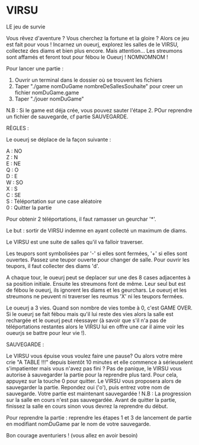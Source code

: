 # VIRSU
LE jeu de survie

Vous rêvez d'aventure ? Vous cherchez la fortune et la gloire ?
Alors ce jeu est fait pour vous ! Incarnez un oueurj, explorez les salles de le VIRSU, collectez des diams et bien plus encore.
Mais attention... Les streumons sont affamés et feront tout pour fébou le Oueurj ! NOMNOMNOM !

Pour lancer une partie :
1. Ouvrir un terminal dans le dossier où se trouvent les fichiers
2. Taper "./game nomDuGame nombreDeSallesSouhaite" pour creer un fichier nomDuGame.game
3. Taper "./jouer nomDuGame"

N.B : Si le game est déja crée, vous pouvez sauter l'étape 2.
POur reprendre un fichier de sauvegarde, cf partie SAUVEGARDE.


RÈGLES :

Le oueurj se déplace de la façon suivante :

  A : NO  
  Z : N  
  E : NE  
  Q : O  
  D : E  
  W : SO  
  X : S  
  C : SE  
  S : Téléportation sur une case aléatoire  
  0 : Quitter la partie
  
Pour obtenir 2 téléportations, il faut ramasser un geurchar '*'.

Le but : sortir de VIRSU indemne en ayant collecté un maximum de diams.

Le VIRSU est une suite de salles qu'il va falloir traverser.

Les teupors sont symbolisées par '-' si elles sont fermées, '+' si elles sont ouvertes.
Passez une teupor ouverte pour changer de salle.
Pour ouvrir les teupors, il faut collecter des diams 'd'.

A chaque tour, le oueurj peut se deplacer sur une des 8 cases adjacentes à sa position initiale.
Ensuite les streumons font de même. Leur seul but est de fébou le oueurj, ils ignorent les diams et les geurchars.
Le oueurj et les streumons ne peuvent ni traverser les reumus 'X' ni les teupors fermées.

Le oueurj a 3 vies. Quand son nombre de vies tombe à 0, c'est GAME OVER.
Si le oueurj se fait fébou mais qu'il lui reste des vies alors la salle est rechargée et le oueurj peut réessayer (à savoir que s'il n'a pas de téléportations restantes alors le VIRSU lui en offre une car il aime voir les oueurjs se battre pour leur vie !).



SAUVEGARDE :

Le VIRSU vous épuise vous voulez faire une pause? Ou alors votre mère crie "A TABLE !!!" depuis bientôt 10 minutes et elle commence à sérieuselent s'impatienter mais vous n'avez pas fini ? Pas de panique, le VIRSU vous autorise à sauvegarder la partie pour la reprendre plus tard. 
Pour cela, appuyez sur la touche 0 pour quitter. Le VIRSU vous proposera alors de sauvegarder la partie. Repondez oui ('o'), puis entrez votre nom de sauvegarde. Votre partie est maintenant sauvegardée !
N.B : La progression sur la salle en cours n'est pas sauvegardée. Avant de quitter la partie, finissez la salle en cours sinon vous devrez la reprendre du début.

Pour reprendre la partie : reprendre les étapes 1 et 3 de lancement de partie en modifiant nomDuGame par le nom de votre sauvegarde.



Bon courage aventuriers ! (vous allez en avoir besoin)
